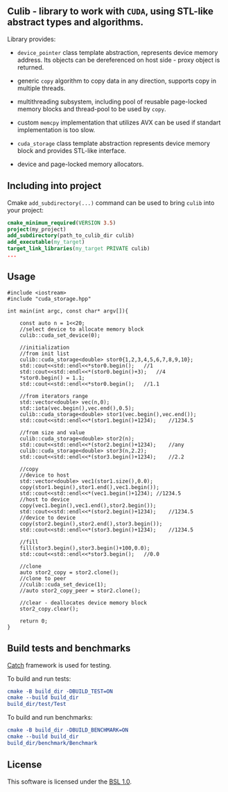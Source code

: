 ## Culib - library to work with `CUDA`, using STL-like abstract types and algorithms.

Library provides:

- `device_pointer` class template abstraction, represents device memory address.
Its objects can be dereferenced on host side - proxy object is returned.

- generic `copy` algorithm to copy data in any direction, supports copy in multiple threads.

- multithreading subsystem, including pool of reusable page-locked memory blocks and thread-pool to be used by `copy`.

- custom `memcpy` implementation that utilizes AVX can be used if standart implementation is too slow.

- `cuda_storage` class template abstraction represents device memory block and provides STL-like interface.

- device and page-locked memory allocators.

## Including into project

Cmake `add_subdirectory(...)` command can be used to bring `culib` into your project:

```cmake
cmake_minimum_required(VERSION 3.5)
project(my_project)
add_subdirectory(path_to_culib_dir culib)
add_executable(my_target)
target_link_libraries(my_target PRIVATE culib)
...
```

## Usage

```
#include <iostream>
#include "cuda_storage.hpp"

int main(int argc, const char* argv[]){

    const auto n = 1<<20;
    //select device to allocate memory block
    culib::cuda_set_device(0);

    //initialization
    //from init list
    culib::cuda_storage<double> stor0{1,2,3,4,5,6,7,8,9,10};
    std::cout<<std::endl<<*stor0.begin();   //1
    std::cout<<std::endl<<*(stor0.begin()+3);   //4
    *stor0.begin() = 1.1;
    std::cout<<std::endl<<*stor0.begin();   //1.1

    //from iterators range
    std::vector<double> vec(n,0);
    std::iota(vec.begin(),vec.end(),0.5);
    culib::cuda_storage<double> stor1(vec.begin(),vec.end());
    std::cout<<std::endl<<*(stor1.begin()+1234);    //1234.5

    //from size and value
    culib::cuda_storage<double> stor2(n);
    std::cout<<std::endl<<*(stor2.begin()+1234);    //any
    culib::cuda_storage<double> stor3(n,2.2);
    std::cout<<std::endl<<*(stor3.begin()+1234);    //2.2

    //copy
    //device to host
    std::vector<double> vec1(stor1.size(),0.0);
    copy(stor1.begin(),stor1.end(),vec1.begin());
    std::cout<<std::endl<<*(vec1.begin()+1234); //1234.5
    //host to device
    copy(vec1.begin(),vec1.end(),stor2.begin());
    std::cout<<std::endl<<*(stor2.begin()+1234);    //1234.5
    //device to device
    copy(stor2.begin(),stor2.end(),stor3.begin());
    std::cout<<std::endl<<*(stor3.begin()+1234);    //1234.5

    //fill
    fill(stor3.begin(),stor3.begin()+100,0.0);
    std::cout<<std::endl<<*stor3.begin();   //0.0

    //clone
    auto stor2_copy = stor2.clone();
    //clone to peer
    //culib::cuda_set_device(1);
    //auto stor2_copy_peer = stor2.clone();

    //clear - deallocates device memory block
    stor2_copy.clear();

    return 0;
}
```

## Build tests and benchmarks

[Catch](https://github.com/catchorg/Catch2) framework is used for testing.

To build and run tests:

```cmake
cmake -B build_dir -DBUILD_TEST=ON
cmake --build build_dir
build_dir/test/Test
```

To build and run benchmarks:

```cmake
cmake -B build_dir -DBUILD_BENCHMARK=ON
cmake --build build_dir
build_dir/benchmark/Benchmark
```

## License
This software is licensed under the [BSL 1.0](LICENSE.txt).